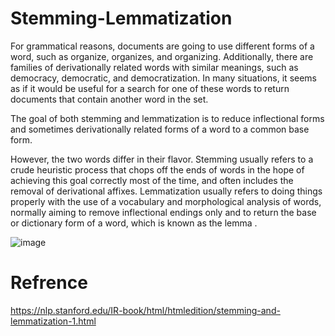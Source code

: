 # Stemming-Lemmatization
For grammatical reasons, documents are going to use different forms of a word, such as organize, organizes, and organizing. Additionally, there are families of derivationally related words with similar meanings, such as democracy, democratic, and democratization. In many situations, it seems as if it would be useful for a search for one of these words to return documents that contain another word in the set.

The goal of both stemming and lemmatization is to reduce inflectional forms and sometimes derivationally related forms of a word to a common base form.

However, the two words differ in their flavor. Stemming usually refers to a crude heuristic process that chops off the ends of words in the hope of achieving this goal correctly most of the time, and often includes the removal of derivational affixes. Lemmatization usually refers to doing things properly with the use of a vocabulary and morphological analysis of words, normally aiming to remove inflectional endings only and to return the base or dictionary form of a word, which is known as the lemma .

![image](https://user-images.githubusercontent.com/78906545/164946373-83e75a9c-02c6-483b-888f-e726e8dd5ff4.png)

# Refrence
https://nlp.stanford.edu/IR-book/html/htmledition/stemming-and-lemmatization-1.html
